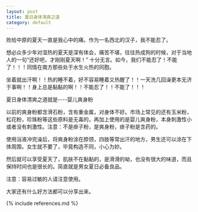 ```yaml
---
layout: post
title: 夏日身体清爽之道
category: default
---
```


败给中原的夏天一直是我心中的痛。作为一名西北的汉子，我不能忍了。

想必众多少年对湿热的夏天是深有体会，痛苦不堪，往往热成狗的时候，对于当地人的一句“还好吧，才刚刚夏天啊！” 十分无言。如今，我们不能忍了！不能了！！！同情在南方那些处于水生火热的同胞。

坐着就出汗啊！！热的睡不着，好不容易睡着又热醒了！！一天洗几回澡更本无济于事啊！！身上总是黏黏的啊！！不能忍了！！不能了！！！

夏日身体清爽之道就是----婴儿爽身粉

以前的爽身粉都含滑石粉，含有重金属，对身体不好。市场上常见的还有玉米粉，松花粉，珍珠粉等这些原料是无毒的，再加上使用的是婴儿爽身粉，本身刺激性小或者没有刺激性。注意：不是痱子粉，是爽身粉，痱子粉是含药的。

使用浴液冲完澡后，将爽身粉涂在脖颈，四肢等常出汗的地方，男生还可以涂在下体周围，女生就不要了，毕竟构造不同，小心为妙。

然后就可以享受夏天了，肌肤不在黏黏的，是滑滑的呦，也没有很大的味道，而且保持时间也是很长的。简直就是男女夏日必备良品。

注意：容易过敏的人请注意使用。

大家还有什么好方法都可以分享出来。




{% include references.md %}
